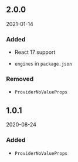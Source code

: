 ## 2.0.0

2021-01-14

### Added

-   React 17 support

-   `engines` in `package.json`

### Removed

-   `ProviderNoValueProps`

## 1.0.1

2020-08-24

### Added

-   `ProviderNoValueProps`
